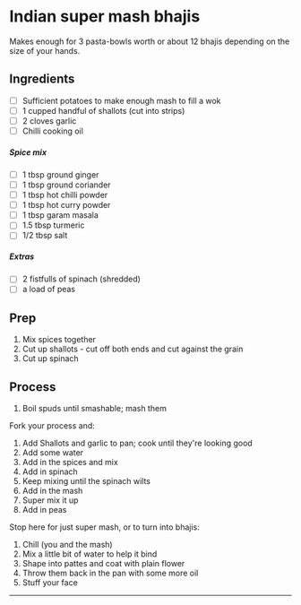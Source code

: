 Indian super mash bhajis
======================================

Makes enough for 3 pasta-bowls worth or about 12 bhajis depending on the size of your hands.

Ingredients
---------------

- [ ] Sufficient potatoes to make enough mash to fill a wok
- [ ] 1 cupped handful of shallots (cut into strips)
- [ ] 2 cloves garlic
- [ ] Chilli cooking oil

##### Spice mix
- [ ] 1 tbsp ground ginger
- [ ] 1 tbsp ground coriander
- [ ] 1 tbsp hot chilli powder
- [ ] 1 tbsp hot curry powder
- [ ] 1 tbsp garam masala
- [ ] 1.5 tbsp turmeric
- [ ] 1/2 tbsp salt

##### Extras
- [ ] 2 fistfulls of spinach (shredded)
- [ ] a load of peas

Prep
---------------

1. Mix spices together
2. Cut up shallots - cut off both ends and cut against the grain
3. Cut up spinach

Process
---------------

1. Boil spuds until smashable; mash them

Fork your process and:

1. Add Shallots and garlic to pan; cook until they're looking good
2. Add some water
3. Add in the spices and mix
4. Add in spinach
5. Keep mixing until the spinach wilts
6. Add in the mash
7. Super mix it up
8. Add in peas

Stop here for just super mash, or to turn into bhajis:

1. Chill (you and the mash)
2. Mix a little bit of water to help it bind
3. Shape into pattes and coat with plain flower
4. Throw them back in the pan with some more oil
5. Stuff your face

---------------
